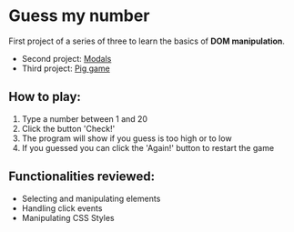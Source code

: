 # Guess my number

First project of a series of three to learn the basics of **DOM manipulation**. 

- Second project: [Modals](https://github.com/Fernando-Lz/modals)
- Third project: [Pig game](https://github.com/Fernando-Lz/pig-game)

## How to play:
1. Type a number between 1 and 20
2. Click the button 'Check!'
3. The program will show if you guess is too high or to low
4. If you guessed you can click the 'Again!' button to restart the game

## Functionalities reviewed:
- Selecting and manipulating elements
- Handling click events
- Manipulating CSS Styles
